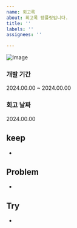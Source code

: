 ```yaml
---
name: 회고록
about: 회고록 템플릿입니다.
title: ''
labels: ''
assignees: ''

---
```


![Image](https://github.com/nhnacademy-aiot1-5/retrospective/assets/96714243/330e47ad-a81d-41da-9461-8c936d2cade7)

### 개발 기간 
2024.00.00 ~ 2024.00.00

### 회고 날짜
2024.00.00

## keep
- 

## Problem
- 

## Try
-
